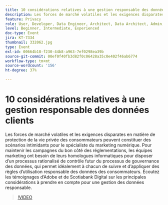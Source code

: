 ```yaml
---
title: 10 considérations relatives à une gestion responsable des données clients
description: Les forces de marché volatiles et les exigences disparates en matière de protection de la vie privée des consommateurs peuvent constituer des scénarios intimidants pour le spécialiste du marketing numérique. Pour maintenir les campagnes du bon côté des réglementations, les équipes marketing ont besoin de leurs homologues informatiques pour disposer d’un processus rationalisé de contrôle futur du processus de gouvernance des données, qui permet idéalement à chacun de suivre et d’appliquer des règles d’utilisation responsable des données des consommateurs. Écoutez les témoignages d’Adobe et de Scotiabank Digital sur les principales considérations à prendre en compte pour une gestion des données responsable.
feature: Privacy
role: User, Developer, Data Engineer, Architect, Data Architect, Admin, Leader
level: Beginner, Intermediate, Experienced
doc-type: Event
jira: KT-7334
thumbnail: 332062.jpg
type: Event
exl-id: 00664b18-f230-44b8-a963-7ef0298ea39b
source-git-commit: 00ef0f40fb3d82f0c06428a35c0e402f46ab6774
workflow-type: tm+mt
source-wordcount: '156'
ht-degree: 37%

---
```


# 10 considérations relatives à une gestion responsable des données clients

Les forces de marché volatiles et les exigences disparates en matière de protection de la vie privée des consommateurs peuvent constituer des scénarios intimidants pour le spécialiste du marketing numérique. Pour maintenir les campagnes du bon côté des réglementations, les équipes marketing ont besoin de leurs homologues informatiques pour disposer d’un processus rationalisé de contrôle futur du processus de gouvernance des données, qui permet idéalement à chacun de suivre et d’appliquer des règles d’utilisation responsable des données des consommateurs. Écoutez les témoignages d’Adobe et de Scotiabank Digital sur les principales considérations à prendre en compte pour une gestion des données responsable.

>[!VIDEO](https://video.tv.adobe.com/v/332062/?learn=on)
